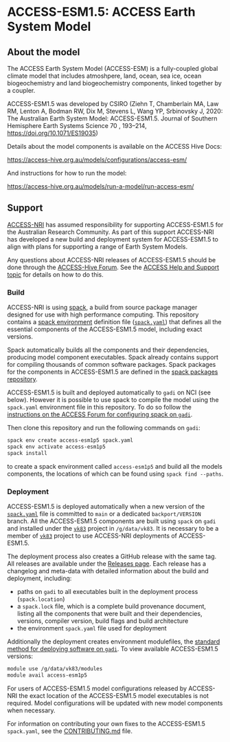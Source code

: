 # ACCESS-ESM1.5: ACCESS Earth System Model

## About the model

The ACCESS Earth System Model (ACCESS-ESM) is a fully-coupled global climate model that includes atmoshpere, land, ocean, sea ice, ocean biogeochemistry and land biogeochemistry components, linked together by a coupler.

ACCESS-ESM1.5 was developed by CSIRO (Ziehn T, Chamberlain MA, Law RM, Lenton A, Bodman RW, Dix M, Stevens L, Wang YP, Srbinovsky J, 2020: The Australian Earth System Model: ACCESS-ESM1.5. Journal of Southern Hemisphere Earth Systems Science 70 , 193–214, https://doi.org/10.1071/ES19035)

Details about the model components is available on the ACCESS Hive Docs:

https://access-hive.org.au/models/configurations/access-esm/

And instructions for how to run the model:

https://access-hive.org.au/models/run-a-model/run-access-esm/

## Support

[ACCESS-NRI](https://www.access-nri.org.au) has assumed responsibility for supporting ACCESS-ESM1.5 for the Australian Research Community. As part of this support ACCESS-NRI has developed a new build and deployment system for ACCESS-ESM1.5 to align with plans for supporting a range of Earth System Models.

Any questions about ACCESS-NRI releases of ACCESS-ESM1.5 should be done through the [ACCESS-Hive Forum](https://forum.access-hive.org.au/). See the [ACCESS Help and Support topic](https://forum.access-hive.org.au/t/access-help-and-support/908) for details on how to do this.

### Build

ACCESS-NRI is using [spack](https://spack.io), a build from source package manager designed for use with high performance computing. This repository contains a [spack environment](https://spack.readthedocs.io/en/latest/environments.html) definition file ([`spack.yaml`](https://github.com/ACCESS-NRI/ACCESS-ESM1.5/blob/main/spack.yaml)) that defines all the essential components of the ACCESS-ESM1.5 model, including exact versions.

Spack automatically builds all the components and their dependencies, producing model component executables. Spack already contains support for compiling thousands of common software packages. Spack packages for the components in ACCESS-ESM1.5 are defined in the [spack packages repository](https://github.com/ACCESS-NRI/spack_packages/).

ACCESS-ESM1.5 is built and deployed automatically to `gadi` on NCI (see below). However it is possible to use spack to compile the model using the `spack.yaml` environment file in this repository. To do so follow the [instructions on the ACCESS Forum for configuring spack on `gadi`](https://forum.access-hive.org.au/t/how-to-build-access-om2-on-gadi/1545).

Then clone this repository and run the following commands on `gadi`:

```bash
spack env create access-esm1p5 spack.yaml
spack env activate access-esm1p5
spack install
```

to create a spack environment called `access-esm1p5` and build all the models components, the locations of which can be found using `spack find --paths`.

### Deployment

ACCESS-ESM1.5 is deployed automatically when a new version of the [`spack.yaml`](https://github.com/ACCESS-NRI/ACCESS-ESM1.5/blob/main/spack.yaml) file is committed to `main` or a dedicated `backport/VERSION` branch. All the ACCESS-ESM1.5 components are built using `spack` on `gadi` and installed under the [`vk83`](https://my.nci.org.au/mancini/project/vk83) project in `/g/data/vk83`. It is necessary to be a member of [`vk83`](https://my.nci.org.au/mancini/project/vk83) project to use ACCESS-NRI deployments of ACCESS-ESM1.5.

The deployment process also creates a GitHub release with the same tag. All releases are available under the [Releases page](https://github.com/ACCESS-NRI/ACCESS-ESM1.5/releases). Each release has a changelog and meta-data with detailed information about the build and deployment, including:

- paths on `gadi` to all executables built in the deployment process (`spack.location`)
- a `spack.lock` file, which is a complete build provenance document, listing all the components that were built and their dependencies, versions, compiler version, build flags and build architecture
- the environment `spack.yaml` file used for deployment

Additionally the deployment creates environment modulefiles, the [standard method for deploying software on `gadi`](https://opus.nci.org.au/display/Help/Environment+Modules). To view available ACCESS-ESM1.5 versions:

```bash
module use /g/data/vk83/modules
module avail access-esm1p5
```

For users of ACCESS-ESM1.5 model configurations released by ACCESS-NRI the exact location of the ACCESS-ESM1.5 model executables is not required. Model configurations will be updated with new model components when necessary.

For information on contributing your own fixes to the ACCESS-ESM1.5 `spack.yaml`, see the [CONTRIBUTING.md](./CONTRIBUTING.md) file.
